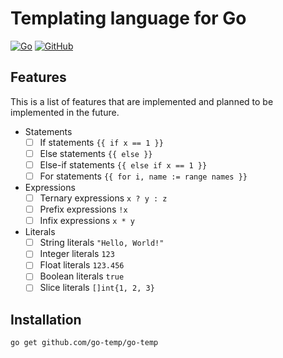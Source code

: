 # Templating language for Go

[![Go](https://github.com/go-temp/go-temp/actions/workflows/go.yml/badge.svg)](https://github.com/go-temp/go-temp/actions/workflows/go.yml)
[![GitHub](https://img.shields.io/github/license/go-temp/go-temp)](https://github.com/go-temp/go-temp/blob/main/LICENSE)

## Features

This is a list of features that are implemented and planned to be implemented in the future.

- Statements
    - [ ] If statements `{{ if x == 1 }}`
    - [ ] Else statements `{{ else }}`
    - [ ] Else-if statements `{{ else if x == 1 }}`
    - [ ] For statements `{{ for i, name := range names }}`
- Expressions
    - [ ] Ternary expressions `x ? y : z`
    - [ ] Prefix expressions `!x`
    - [ ] Infix expressions `x * y`
- Literals
    - [ ] String literals `"Hello, World!"`
    - [ ] Integer literals `123`
    - [ ] Float literals `123.456`
    - [ ] Boolean literals `true`
    - [ ] Slice literals `[]int{1, 2, 3}`

## Installation

```bash
go get github.com/go-temp/go-temp
```